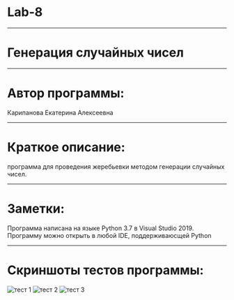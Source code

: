 # Lab-8
____
# Генерация случайных чисел
____
# Автор программы:
Карипанова Екатерина Алексеевна
____
# Краткое описание: 
программа для проведения жеребьевки методом генерации случайных чисел.
____
# Заметки: 
Программа написана на языке Python 3.7 в Visual Studio 2019. Программу можно открыть в любой IDE, поддерживаюсщей Python
____
# Скриншоты тестов программы:
![тест 1](https://sun9-north.userapi.com/sun9-80/s/v1/ig2/mypM2mz64atRVeMDadroel_V75rp0Eu8Tqm1WGL7aoEId4NAIqAmeS6KW_25Snp91KAqPOupYxgS42AOYt5gXy9A.jpg?size=1240x576&quality=96&type=album)
![тест 2](https://sun9-west.userapi.com/sun9-46/s/v1/ig2/Bh95uFCYA230qSNUkn-_V8iGssl5syP4IVsWKXSgJj06ZFXaGwNCPcpCFHVyaGdEtQtgTjaGIwFAizLDbOSzHyoJ.jpg?size=1249x790&quality=96&type=album)
![тест 3](https://sun9-west.userapi.com/sun9-11/s/v1/ig2/eaq5d_jYlizWXfa2aPP-PKB9Fs9ZNIkIG_kTZnEQNcneTvOsYOhvfB31Hw9klQSZDIRb6lTn0sG_44bxG2Qq8Tvf.jpg?size=1270x964&quality=96&type=album)
